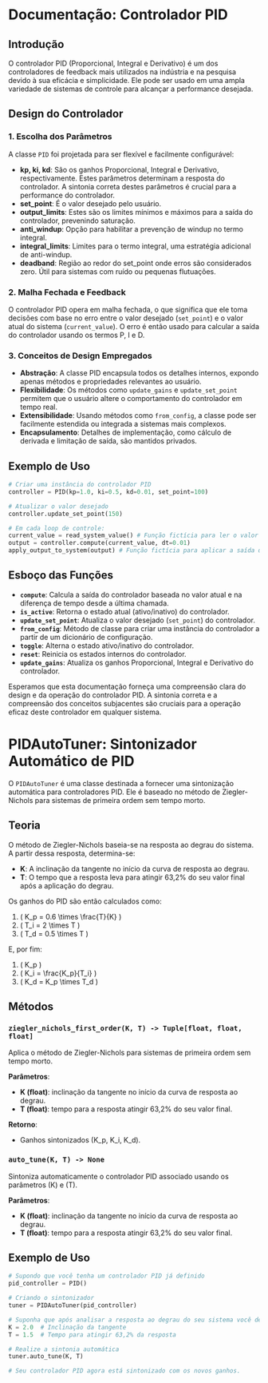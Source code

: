 # Documentação: Controlador PID

## Introdução

O controlador PID (Proporcional, Integral e Derivativo) é um dos controladores de feedback mais utilizados na indústria e na pesquisa devido à sua eficácia e simplicidade. Ele pode ser usado em uma ampla variedade de sistemas de controle para alcançar a performance desejada.

## Design do Controlador

### 1. **Escolha dos Parâmetros**

A classe `PID` foi projetada para ser flexível e facilmente configurável:

- **kp, ki, kd**: São os ganhos Proporcional, Integral e Derivativo, respectivamente. Estes parâmetros determinam a resposta do controlador. A sintonia correta destes parâmetros é crucial para a performance do controlador.
- **set_point**: É o valor desejado pelo usuário.
- **output_limits**: Estes são os limites mínimos e máximos para a saída do controlador, prevenindo saturação.
- **anti_windup**: Opção para habilitar a prevenção de windup no termo integral.
- **integral_limits**: Limites para o termo integral, uma estratégia adicional de anti-windup.
- **deadband**: Região ao redor do set_point onde erros são considerados zero. Útil para sistemas com ruído ou pequenas flutuações.

### 2. **Malha Fechada e Feedback**

O controlador PID opera em malha fechada, o que significa que ele toma decisões com base no erro entre o valor desejado (`set_point`) e o valor atual do sistema (`current_value`). O erro é então usado para calcular a saída do controlador usando os termos P, I e D.

### 3. **Conceitos de Design Empregados**

- **Abstração**: A classe PID encapsula todos os detalhes internos, expondo apenas métodos e propriedades relevantes ao usuário.
- **Flexibilidade**: Os métodos como `update_gains` e `update_set_point` permitem que o usuário altere o comportamento do controlador em tempo real.
- **Extensibilidade**: Usando métodos como `from_config`, a classe pode ser facilmente estendida ou integrada a sistemas mais complexos.
- **Encapsulamento**: Detalhes de implementação, como cálculo de derivada e limitação de saída, são mantidos privados.

## Exemplo de Uso

```python
# Criar uma instância do controlador PID
controller = PID(kp=1.0, ki=0.5, kd=0.01, set_point=100)

# Atualizar o valor desejado
controller.update_set_point(150)

# Em cada loop de controle:
current_value = read_system_value() # Função fictícia para ler o valor atual do sistema
output = controller.compute(current_value, dt=0.01)
apply_output_to_system(output) # Função fictícia para aplicar a saída do controlador ao sistema
```

## Esboço das Funções

- **`compute`**: Calcula a saída do controlador baseada no valor atual e na diferença de tempo desde a última chamada.
- **`is_active`**: Retorna o estado atual (ativo/inativo) do controlador.
- **`update_set_point`**: Atualiza o valor desejado (`set_point`) do controlador.
- **`from_config`**: Método de classe para criar uma instância do controlador a partir de um dicionário de configuração.
- **`toggle`**: Alterna o estado ativo/inativo do controlador.
- **`reset`**: Reinicia os estados internos do controlador.
- **`update_gains`**: Atualiza os ganhos Proporcional, Integral e Derivativo do controlador.

Esperamos que esta documentação forneça uma compreensão clara do design e da operação do controlador PID. A sintonia correta e a compreensão dos conceitos subjacentes são cruciais para a operação eficaz deste controlador em qualquer sistema.

# PIDAutoTuner: Sintonizador Automático de PID

O `PIDAutoTuner` é uma classe destinada a fornecer uma sintonização automática para controladores PID. Ele é baseado no método de Ziegler-Nichols para sistemas de primeira ordem sem tempo morto.

## Teoria

O método de Ziegler-Nichols baseia-se na resposta ao degrau do sistema. A partir dessa resposta, determina-se:

- **K**: A inclinação da tangente no início da curva de resposta ao degrau.
- **T**: O tempo que a resposta leva para atingir 63,2% do seu valor final após a aplicação do degrau.

Os ganhos do PID são então calculados como:

1. \( K_p = 0.6 \times \frac{T}{K} \)
2. \( T_i = 2 \times T \)
3. \( T_d = 0.5 \times T \)

E, por fim:

1. \( K_p \)
2. \( K_i = \frac{K_p}{T_i} \)
3. \( K_d = K_p \times T_d \)

## Métodos

### `ziegler_nichols_first_order(K, T) -> Tuple[float, float, float]`

Aplica o método de Ziegler-Nichols para sistemas de primeira ordem sem tempo morto.

**Parâmetros**:

- **K (float)**: inclinação da tangente no início da curva de resposta ao degrau.
- **T (float)**: tempo para a resposta atingir 63,2% do seu valor final.

**Retorno**:

- Ganhos sintonizados \(K_p, K_i, K_d\).

### `auto_tune(K, T) -> None`

Sintoniza automaticamente o controlador PID associado usando os parâmetros \(K\) e \(T\).

**Parâmetros**:

- **K (float)**: inclinação da tangente no início da curva de resposta ao degrau.
- **T (float)**: tempo para a resposta atingir 63,2% do seu valor final.

## Exemplo de Uso

```python
# Supondo que você tenha um controlador PID já definido
pid_controller = PID()

# Criando o sintonizador
tuner = PIDAutoTuner(pid_controller)

# Suponha que após analisar a resposta ao degrau do seu sistema você determinou:
K = 2.0  # Inclinação da tangente
T = 1.5  # Tempo para atingir 63,2% da resposta

# Realize a sintonia automática
tuner.auto_tune(K, T)

# Seu controlador PID agora está sintonizado com os novos ganhos.
```
